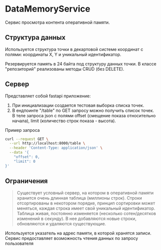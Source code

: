 
# DataMemoryService

Сервис просмотра контента оперативной памяти.

## Структура данных

Используется структура точки в декартовой системе координат c полями: координаты X, Y и уникальный идентификатор. 

Резервируется память в 24 байта под структуру данных точки. В классе "репозиторий" реализованы методы CRUD (без DELETE).

## Сервер

Представляет собой fastapi приложение:

1. При инициализации создается тестовая выборка списка точек.
2. В ендпоинте "/table" по GET запросу можно получить список точек. В теле запроса json c полями offset (смещение показа относительно начала), limit (количество строк показа - высота).

Пример запроса
```bash
curl --request GET \
  --url http://localhost:8000/table \
  --header 'Content-Type: application/json' \
  --data '{
	"offset": 0,
	"limit": 0	
}'
```

## Ограничения 
> Существует условный сервер, на котором в оперативной памяти хранится очень длинная таблица (миллионы строк).
Строки отсортированы в некотором порядке, принцип сортировки может меняться, каждая строка имеет свой уникальный идентификатор.
Таблица живая, постоянно изменяется (несколько сотен/десятков изменений в секунду). В нее добавляются новые строки, обновляются и удаляются существующие.

Используется указатель на адрес памяти, в которой хранятся записи. Сервис предоставляет возможность чтения данных по запросу пользователя 


